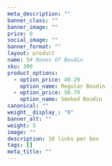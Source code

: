 ```yaml
---
meta_description: ""
banner_class: ""
banner_image: ""
price: 0
social_image: ""
banner_format: ""
layout: product
name: 5# Boxes Of Boudin
sku: 300
product_options:
  - option_price: 49.29
    option_name: Regular Boudin
  - option_price: 50.79
    option_name: Smoked Boudin
canonical: ""
weight__display_: "0"
banner_alt: ""
weight: 5
image: ""
description: 10 links per box
tags: []
meta_title: ""
---
```

